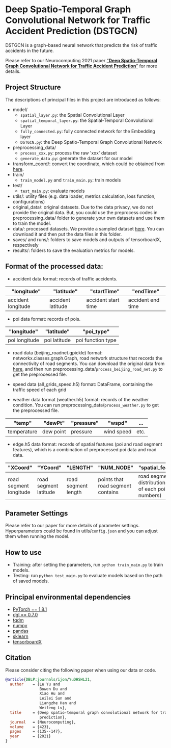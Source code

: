 # Deep Spatio-Temporal Graph Convolutional Network for Traffic Accident Prediction (DSTGCN)

DSTGCN is a graph-based neural network that predicts the risk of traffic accidents in the future.

Please refer to our Neurocomputing 2021 paper [“**Deep Spatio-Temporal Graph Convolutional Network for Traffic Accident Prediction**”](https://www.sciencedirect.com/science/article/pii/S092523122031451X#!) for more details.

## Project Structure
The descriptions of principal files in this project are introduced as follows:
- model/
    - `spatial_layer.py`: the Spatial Convolutional Layer
    - `spatial_temporal_layer.py`: the Spatial-Temporal Convolutional Layer
    - `fully_connected.py`: fully connected network for the Embedding layer
    - `DSTGCN.py`: the Deep Spatio-Temporal Graph Convolutional Network
- preprocessing_data/
  - `process_xxx.py`: process the raw 'xxx' dataset
  - `generate_data.py`: generate the dataset for our model
- transform_coord/: convert the coordinate, which could be obtained from [here](https://github.com/wandergis/coordTransform_py).
- train/
  - `train_model.py` and `train_main.py`: train models
- test/
  - `test_main.py`: evaluate models
- utils/: utility files (e.g. data loader, metrics calculation, loss function, configurations) 
- original_data/: original datasets. Due to the data privacy, we do not provide the original data. But, you could use the preprocess codes in preprocessing_data/ folder to generate your own datasets and use them to train the model. 
- data/: processed datasets. We provide a sampled dataset [here](https://drive.google.com/file/d/1MQTzu_NqzeRzQ7jc2MEdKU3agvul_wJF/view?usp=sharing). You can download it and then put the data files in this folder.
- saves/ and runs/: folders to save models and outputs of tensorboardX, respectively
- results/: folders to save the evaluation metrics for models. 

## Format of the processed data:
- accident data format: records of traffic accidents.

| "longitude" | "latitude" | "startTime" | "endTime" |
|  ----  | ----  | ----  | ----  | 
| accident longitude | accident latitude | accident start time | accident end time | 

- poi data format: records of pois.

| "longitude" | "latitude" | "poi_type" |
| ----  | ----  | ----  | 
| poi longitude | poi latitude | poi function type | 

- road data (beijing_roadnet.gpickle) format:
networkx.classes.graph.Graph, road network structure that records the connectivity of road segments.
You can download the original data from [here](https://figshare.com/articles/dataset/Urban_Road_Network_Data/2061897), 
and then run preprocessing_data/`process_beijing_road_net.py` to get the preprocessed file. 

- speed data (all_grids_speed.h5) format: DataFrame, containing the traffic speed of each grid

- weather data format (weather.h5) format: records of the weather condition.
You can run preprocessing_data/`process_weather.py` to get the preprocessed file.
  
| "temp" | "dewPt" | "pressure" | "wspd" | ... |
| ----  | ----  | ----  |  ----  | ----  | 
| temperature | dew point | pressure | wind speed | etc. | 
 
- edge.h5 data format: records of spatial features (poi and road segment features), 
  which is a combination of preprocessed poi data and road data.

| "XCoord" | "YCoord" | "LENGTH" | "NUM_NODE" | "spatial_features" |
| ----  | ----  | ----  |  ----  | ----  | 
| road segment longitude | road segment latitude | road segment length | points that road segment contains | road segment poi distribution (a list of each poi type numbers) | 


## Parameter Settings
Please refer to our paper for more details of parameter settings. 
Hyperparameters could be found in utils/`config.json` and you can adjust them when running the model.

## How to use
- Training: after setting the parameters, run ```python train_main.py``` to train models. 
- Testing: run ```python test_main.py``` to evaluate models based on the path of saved models. 

##  Principal environmental dependencies
- [PyTorch == 1.8.1](https://pytorch.org/)
- [dgl == 0.7.0](https://www.dgl.ai/)
- [tqdm](https://github.com/tqdm/tqdm)
- [numpy](https://github.com/numpy/numpy)
- [pandas](https://github.com/pandas-dev/pandas)
- [sklearn](https://scikit-learn.org/stable/)
- [tensorboardX](https://github.com/lanpa/tensorboardX)

## Citation
Please consider citing the following paper when using our data or code.

```bibtex
@article{DBLP:journals/ijon/YuDHSHL21,
  author    = {Le Yu and
               Bowen Du and
               Xiao Hu and
               Leilei Sun and
               Liangzhe Han and
               Weifeng Lv},
  title     = {Deep spatio-temporal graph convolutional network for traffic accident
               prediction},
  journal   = {Neurocomputing},
  volume    = {423},
  pages     = {135--147},
  year      = {2021}
}
```
